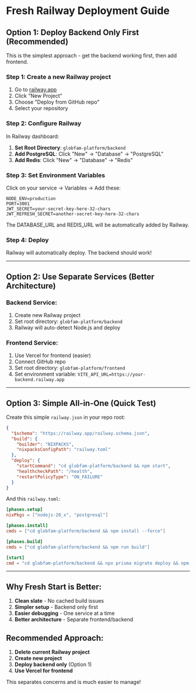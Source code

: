 # Fresh Railway Deployment Guide

## Option 1: Deploy Backend Only First (Recommended)

This is the simplest approach - get the backend working first, then add frontend.

### Step 1: Create a new Railway project

1. Go to [railway.app](https://railway.app)
2. Click "New Project"
3. Choose "Deploy from GitHub repo"
4. Select your repository

### Step 2: Configure Railway

In Railway dashboard:

1. **Set Root Directory**: `globfam-platform/backend`
2. **Add PostgreSQL**: Click "New" → "Database" → "PostgreSQL"
3. **Add Redis**: Click "New" → "Database" → "Redis"

### Step 3: Set Environment Variables

Click on your service → Variables → Add these:

```env
NODE_ENV=production
PORT=3001
JWT_SECRET=your-secret-key-here-32-chars
JWT_REFRESH_SECRET=another-secret-key-here-32-chars
```

The DATABASE_URL and REDIS_URL will be automatically added by Railway.

### Step 4: Deploy

Railway will automatically deploy. The backend should work!

---

## Option 2: Use Separate Services (Better Architecture)

### Backend Service:
1. Create new Railway project
2. Set root directory: `globfam-platform/backend`
3. Railway will auto-detect Node.js and deploy

### Frontend Service:
1. Use Vercel for frontend (easier)
2. Connect GitHub repo
3. Set root directory: `globfam-platform/frontend`
4. Set environment variable: `VITE_API_URL=https://your-backend.railway.app`

---

## Option 3: Simple All-in-One (Quick Test)

Create this simple `railway.json` in your repo root:

```json
{
  "$schema": "https://railway.app/railway.schema.json",
  "build": {
    "builder": "NIXPACKS",
    "nixpacksConfigPath": "railway.toml"
  },
  "deploy": {
    "startCommand": "cd globfam-platform/backend && npm start",
    "healthcheckPath": "/health",
    "restartPolicyType": "ON_FAILURE"
  }
}
```

And this `railway.toml`:

```toml
[phases.setup]
nixPkgs = ["nodejs-20_x", "postgresql"]

[phases.install]
cmds = ["cd globfam-platform/backend && npm install --force"]

[phases.build]
cmds = ["cd globfam-platform/backend && npm run build"]

[start]
cmd = "cd globfam-platform/backend && npx prisma migrate deploy && npm start"
```

---

## Why Fresh Start is Better:

1. **Clean slate** - No cached build issues
2. **Simpler setup** - Backend only first
3. **Easier debugging** - One service at a time
4. **Better architecture** - Separate frontend/backend

## Recommended Approach:

1. **Delete current Railway project**
2. **Create new project** 
3. **Deploy backend only** (Option 1)
4. **Use Vercel for frontend**

This separates concerns and is much easier to manage!